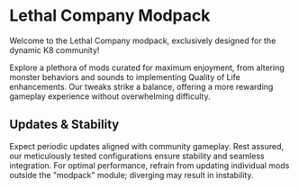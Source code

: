 # Lethal Company Modpack

Welcome to the Lethal Company modpack, exclusively designed for the dynamic K8 community!

Explore a plethora of mods curated for maximum enjoyment, from altering monster behaviors and sounds to implementing Quality of Life enhancements. Our tweaks strike a balance, offering a more rewarding gameplay experience without overwhelming difficulty.

## Updates & Stability

Expect periodic updates aligned with community gameplay. Rest assured, our meticulously tested configurations ensure stability and seamless integration. For optimal performance, refrain from updating individual mods outside the "modpack" module; diverging may result in instability.
